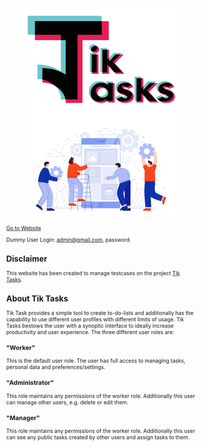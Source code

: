 <p align="center"><a href="http://phplaravel-702697-2325062.cloudwaysapps.com/" target="_blank"><img src="public/images/logo.png" width="400" height="300"><img src="public/images/work.jpg" width="400"></a></p>

<a href="http://phplaravel-702697-2325062.cloudwaysapps.com/" target="_blank">Go to Website</a>

Dummy User Login: admin@gmail.com, password

## Disclaimer
This website has been created to manage testcases on the project <a href="http://phplaravel-702697-2360337.cloudwaysapps.com/" target="_blank">Tik Tasks</a>.

## About Tik Tasks

Tik Task provides a simple tool to create to-do-lists and additionally has the
capability to use different user profiles with different limits of usage.
Tik Tasks bestows the user with a synoptic interface to ideally increase productivity
and user experience.
The three different user roles are:

### "Worker"
This is the default user role. The user has full access to managing tasks,
personal data and preferences/settings.

### "Administrator"
This role maintains any permissions of the worker role. Additionally this user
can manage other users, e.g. delete or edit them.

### "Manager"
This role maintains any permissions of the worker role. Additionally this user
can see any public tasks created by other users and assign tasks to them.



